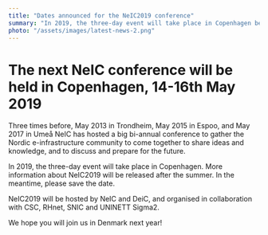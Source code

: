 ```yaml
---
title: "Dates announced for the NeIC2019 conference"
summary: "In 2019, the three-day event will take place in Copenhagen between 14- 16th May. NeIC2019 will be hosted by NeIC and DeiC, and organised in collaboration with CSC, RHnet, SNIC and UNINETT Sigma2."
photo: "/assets/images/latest-news-2.png"
---
```


The next NeIC conference will be held in Copenhagen, 14-16th May 2019
===========================

Three times before, May 2013 in Trondheim, May 2015 in Espoo, and May 2017 in Umeå NeIC has hosted a big bi-annual conference to gather the Nordic e-infrastructure community to come together to share ideas and knowledge, and to discuss and prepare for the future. 

In 2019, the three-day event will take place in Copenhagen. More information about NeIC2019 will be released after the summer. In the meantime, please save the date. 

NeIC2019 will be hosted by NeIC and DeiC, and organised in collaboration with CSC, RHnet, SNIC and UNINETT Sigma2.

We hope you will join us in Denmark next year! 

